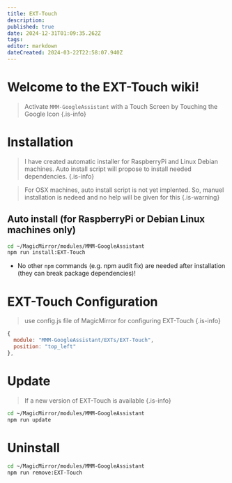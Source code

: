```yaml
---
title: EXT-Touch
description: 
published: true
date: 2024-12-31T01:09:35.262Z
tags: 
editor: markdown
dateCreated: 2024-03-22T22:58:07.940Z
---
```


# Welcome to the EXT-Touch wiki!

> Activate `MMM-GoogleAssistant` with a Touch Screen by Touching the Google Icon
{.is-info}

# Installation

> I have created automatic installer for RaspberryPi and Linux Debian machines.
> Auto install script will propose to install needed dependencies.
{.is-info}

> For OSX machines, auto install script is not yet implented.
> So, manuel installation is nedeed and no help will be given for this
{.is-warning}

## Auto install (for RaspberryPi or Debian Linux machines only)
```sh
cd ~/MagicMirror/modules/MMM-GoogleAssistant
npm run install:EXT-Touch
```
 * No other `npm` commands (e.g. npm audit fix) are needed after installation (they can break package dependencies)!

# EXT-Touch Configuration

> use config.js file of MagicMirror for configuring EXT-Touch
{.is-info}


```js
{
  module: "MMM-GoogleAssistant/EXTs/EXT-Touch",
  position: "top_left"
},
```

# Update
> If a new version of EXT-Touch is available
{.is-info}

```sh
cd ~/MagicMirror/modules/MMM-GoogleAssistant
npm run update
```

# Uninstall
```sh
cd ~/MagicMirror/modules/MMM-GoogleAssistant
npm run remove:EXT-Touch
```
